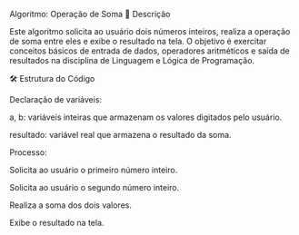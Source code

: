 Algoritmo: Operação de Soma
📌 Descrição

Este algoritmo solicita ao usuário dois números inteiros, realiza a operação de soma entre eles e exibe o resultado na tela.
O objetivo é exercitar conceitos básicos de entrada de dados, operadores aritméticos e saída de resultados na disciplina de Linguagem e Lógica de Programação.

🛠️ Estrutura do Código

Declaração de variáveis:

a, b: variáveis inteiras que armazenam os valores digitados pelo usuário.

resultado: variável real que armazena o resultado da soma.

Processo:

Solicita ao usuário o primeiro número inteiro.

Solicita ao usuário o segundo número inteiro.

Realiza a soma dos dois valores.

Exibe o resultado na tela.
